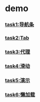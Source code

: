 # demo
###  [task1:导航条](https://yytyff.github.io/demo/jQuery/navigation/index.html)
### [task2:Tab](https://yytyff.github.io/demo/jQuery/navigation/tab/index.html)
### [task3:代理](https://yytyff.github.io/demo/jQuery/navigation/agency/index.html)
### [task4:滑动](https://yytyff.github.io/demo/jQuery/navigation/slide/index.html)
### [task5:演示](https://yytyff.github.io/demo/jQuery/navigation/small-demo/index.html)
### [task6:懒加载](https://yytyff.github.io/demo/jQuery/navigation/lazyload/index.html)
